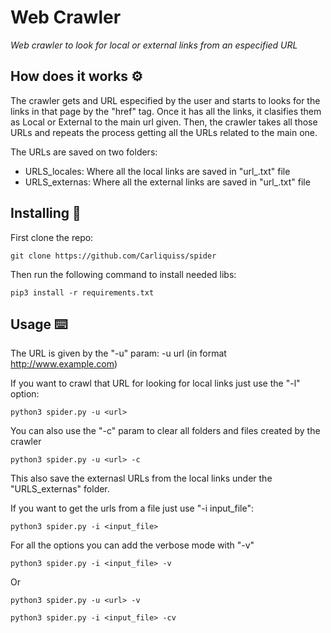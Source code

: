 # Web Crawler
_Web crawler to look for local or external links from an especified URL_


## How does it works ⚙️
The crawler gets and URL especified by the user and starts to looks for the links in that page by the "href" tag. Once it has all the links, it clasifies them as Local or External to the main url given. Then, the crawler takes all those URLs and repeats the process getting all the URLs related to the main one.  
  
The URLs are saved on two folders:
  * URLS_locales: Where all the local links are saved in "url_.txt" file
  * URLS_externas: Where all the external links are saved in "url_.txt" file
  
## Installing 🔧
First clone the repo: 
```
git clone https://github.com/Carliquiss/spider
```
Then run the following command to install needed libs:
```
pip3 install -r requirements.txt
```

## Usage ⌨️
The URL is given by the "-u" param: -u url (in format http://www.example.com)
  
If you want to crawl that URL for looking for local links just use the "-l" option: 
```
python3 spider.py -u <url>
```
You can also use the "-c" param to clear all folders and files created by the crawler 
```
python3 spider.py -u <url> -c
```
This also save the externasl URLs from the local links under the "URLS_externas" folder.  
  
If you want to get the urls from a file just use "-i input_file":
```
python3 spider.py -i <input_file>
```
For all the options you can add the verbose mode with "-v"
```
python3 spider.py -i <input_file> -v
```
Or
```
python3 spider.py -u <url> -v
```
```
python3 spider.py -i <input_file> -cv
```


